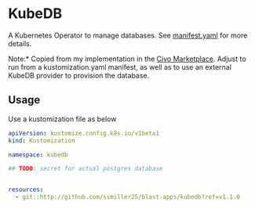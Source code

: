 # KubeDB

A Kubernetes Operator to manage databases.  See [manifest.yaml](manifest.yaml) for more details.


Note:* Copied from my implementation in the [Civo Marketplace](https://github.com/civo/kubernetes-marketplace).  Adjust to run from a kustomization.yaml manifest, as well as to use an external KubeDB provider to provision the database.

## Usage

Use a kustomization file as below

```yaml
apiVersion: kustomize.config.k8s.io/v1beta1
kind: Kustomization

namespace: kubedb 

## TODO: secret for actual postgres database


resources:
  - git::http://github.com/ssmiller25/blast-apps/kubedb?ref=v1.1.0
```

